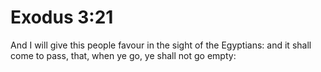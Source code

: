 # Exodus 3:21

And I will give this people favour in the sight of the Egyptians: and it shall come to pass, that, when ye go, ye shall not go empty: